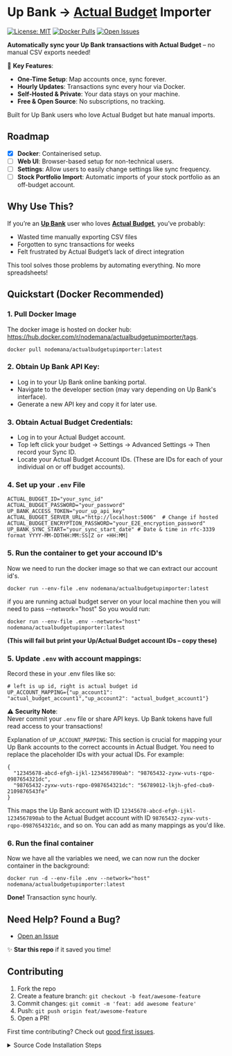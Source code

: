 # Up Bank → [Actual Budget](https://github.com/actualbudget/actual-server) Importer

[![License: MIT](https://img.shields.io/badge/License-MIT-blue.svg)](LICENSE)
[![Docker Pulls](https://img.shields.io/docker/pulls/nodemana/actualbudgetupimporter)](https://hub.docker.com/r/nodemana/actualbudgetupimporter)
[![Open Issues](https://img.shields.io/github/issues/Nodemana/ActualBudget-UpBank-TransactionImporter)](https://github.com/Nodemana/ActualBudget-UpBank-TransactionImporter/issues)

**Automatically sync your Up Bank transactions with Actual Budget** – no manual CSV exports needed!  

🚀 **Key Features**:
- **One-Time Setup**: Map accounts once, sync forever.
- **Hourly Updates**: Transactions sync every hour via Docker.
- **Self-Hosted & Private**: Your data stays on your machine.
- **Free & Open Source**: No subscriptions, no tracking.

Built for Up Bank users who love Actual Budget but hate manual imports.

## Roadmap

- [x] **Docker**: Containerised setup.
- [ ] **Web UI**: Browser-based setup for non-technical users.
- [ ] **Settings**: Allow users to easily change settings like sync frequency.
- [ ] **Stock Portfolio Import**: Automatic imports of your stock portfolio as an off-budget account.

## Why Use This?

If you’re an **[Up Bank](https://up.com.au/)** user who loves **[Actual Budget](https://github.com/actualbudget/actual-server)**, you’ve probably:
- Wasted time manually exporting CSV files
- Forgotten to sync transactions for weeks
- Felt frustrated by Actual Budget’s lack of direct integration

This tool solves those problems by automating everything. No more spreadsheets!

## Quickstart (Docker Recommended)

### 1. Pull Docker Image
The docker image is hosted on docker hub: https://hub.docker.com/r/nodemana/actualbudgetupimporter/tags.

`docker pull nodemana/actualbudgetupimporter:latest`

### 2. Obtain Up Bank API Key:
- Log in to your Up Bank online banking portal.
- Navigate to the developer section (may vary depending on Up Bank's interface).
- Generate a new API key and copy it for later use.

### 3. Obtain Actual Budget Credentials:
- Log in to your Actual Budget account.
- Top left click your budget -> Settings -> Advanced Settings -> Then record your Sync ID.
- Locate your Actual Budget Account IDs. (These are IDs for each of your individual on or off budget accounts).

### 4. Set up your `.env` File
```# .env
ACTUAL_BUDGET_ID="your_sync_id"
ACTUAL_BUDGET_PASSWORD="your_password"
UP_BANK_ACCESS_TOKEN="your_up_api_key"
ACTUAL_BUDGET_SERVER_URL="http://localhost:5006"  # Change if hosted
ACTUAL_BUDGET_ENCRYPTION_PASSWORD="your_E2E_encryption_password"
UP_BANK_SYNC_START="your_sync_start_date" # Date & time in rfc-3339 format YYYY-MM-DDTHH:MM:SS[Z or +HH:MM]
```

### 5. Run the container to get your accound ID's
Now we need to run the docker image so that we can extract our account id's.

`docker run --env-file .env nodemana/actualbudgetupimporter:latest`

if you are running actual budget server on your local machine then you will need to pass --network="host"
So you would run:

`docker run --env-file .env --network="host" nodemana/actualbudgetupimporter:latest`

**(This will fail but print your Up/Actual Budget account IDs – copy these)**

### 5. Update `.env` with account mappings:
Record these in your .env files like so:
```
# left is up id, right is actual budget id
UP_ACCOUNT_MAPPING={"up_account1": "actual_budget_account1","up_account2": "actual_budget_account1"}
```
⚠️ **Security Note**:  
Never commit your `.env` file or share API keys. Up Bank tokens have full read access to your transactions!

Explanation of `UP_ACCOUNT_MAPPING`: This section is crucial for mapping your Up Bank accounts to the correct accounts in Actual Budget. You need to replace the placeholder IDs with your actual IDs. For example:
```
{
  "12345678-abcd-efgh-ijkl-1234567890ab": "98765432-zyxw-vuts-rqpo-0987654321dc",
  "98765432-zyxw-vuts-rqpo-0987654321dc": "56789012-lkjh-gfed-cba9-2109876543fe"
}
```

This maps the Up Bank account with ID `12345678-abcd-efgh-ijkl-1234567890ab` to the Actual Budget account with ID `98765432-zyxw-vuts-rqpo-0987654321dc`, and so on. You can add as many mappings as you'd like.

### 6. Run the final container
Now we have all the variables we need, we can now run the docker container in the background:

`docker run -d --env-file .env --network="host" nodemana/actualbudgetupimporter:latest`

**Done!** Transaction sync hourly. 

## Need Help? Found a Bug?

- [Open an Issue](https://github.com/Nodemana/ActualBudget-UpBank-TransactionImporter/issues)

✨ **Star this repo** if it saved you time!

## Contributing

1. Fork the repo
2. Create a feature branch: `git checkout -b feat/awesome-feature`
3. Commit changes: `git commit -m 'feat: add awesome feature'`
4. Push: `git push origin feat/awesome-feature`
5. Open a PR!

First time contributing? Check out [good first issues](https://github.com/Nodemana/ActualBudget-UpBank-TransactionImporter/issues?q=is%3Aopen+is%3Aissue+label%3A%22good+first+issue%22).

<details>
<summary>Source Code Installation Steps</summary>

#### 1. Clone the Repository:
- Open a terminal window (Command Prompt on Windows, Terminal on Mac/Linux). You can use a free online terminal emulator if you don't have one installed.
- Navigate to the directory where you want to download the project files. Then, run the following command to clone the repository:

```git clone https://github.com/YOUR_USERNAME/ActualBudget-UpBank-TransactionImporter.git```

- Replace YOUR_USERNAME with your GitHub username.

#### 2. Install nvm:
  - Open a terminal window.
  - Run the following command to download and install the nvm script: **NOTE You will need a WSL terminal if on Windows.**

    `curl -o- https://raw.githubusercontent.com/nvm-sh/nvm/v0.39.3/install.sh | bash`

    Note: Replace v0.39.3 with the latest nvm version number if you prefer. Check the official nvm GitHub repository for the latest version: https://github.com/nvm-sh/nvm
  - Close and reopen your terminal window for the changes to take effect. 

#### 3. Verify nvm installation:
- Run the following command to check if nvm is installed correctly:
    `nvm -v`
This should print the installed nvm version.

#### 4. Install Node.js version 18.14.1:
- Use the following command to install Node.js version 18.14.1:
  `nvm install 18.14.1`

#### 5. Verify Node.js installation:
- Run the following commands to verify the installed Node.js version and npm version:
```
node -v
npm -v
```
These should print v18.14.1 for Node.js and the corresponding npm version.

#### 6. Install Project Dependencies:
Navigate to the cloned repository directory using the cd command in your terminal. Then, run the following command to install the project's dependencies:

`npm install`
This will download and install all the necessary libraries needed for the script to function.

#### 7. Obtain Up Bank API Key:
- Log in to your Up Bank online banking portal.
- Navigate to the developer section (may vary depending on Up Bank's interface).
- Generate a new API key and copy it for later use.

#### 8. Obtain Actual Budget Credentials:
- Log in to your Actual Budget account.
- Navigate to your profile settings.
- Locate your Actual Budget ID (a unique identifier for your account).
- Locate your Actual Budget Account IDs. (These are IDs for each of your individual on or off budget accounts).

#### 9. In The autorun.sh File:
- In the project's root directory (where you cloned the repository), there is a file called autorun.sh. This file is used to store sensitive information like API keys and passwords securely and is the entry point of the automated script.
- Open the autorun.sh file with a text editor and add your credentials to the other side of the equals signs:

```
export ACTUAL_BUDGET_ID=
export ACTUAL_BUDGET_PASSWORD=
export ACTUAL_BUDGET_SERVER_URL=    # http://localhost:5006
export ACTUAL_BUDGET_UP_ACCOUNT_ID=

# left is up id, right is actual budget id
export UP_ACCOUNT_MAPPING='{
    "up_account1": "actual_budget_account1",
    "up_account2": "actual_budget_account1"
}'

export UP_BANK_ACCESS_TOKEN=

```
**Important**: Never commit this file to your version control system (e.g., GitHub) as it contains sensitive information.

#### 10. Running the Script (Simplified Method):

Option 1: Manual Execution

Open a terminal window and navigate to the project's root directory.

Run the following command to execute the script:
`./autorun.sh`

Option 2: Scheduled Execution (Recommended - Cron Job)

To automate the script to run periodically (e.g., daily), you can use cron (on Linux/macOS) or Task Scheduler (on Windows).

Example Cron Job (runs daily at 3:00 AM):
- Open your crontab for editing:
    `crontab -e`
- Add the following line to the crontab (adjust the path to your autorun.sh script):
`0 3 * * * /path/to/your/project/autorun.sh`
- Replace `/path/to/your/project/autorun.sh` with the absolute path to the autorun.sh file. You can get the absolute path by running pwd in your project directory and then appending /autorun.sh.

Explanation of the Cron Expression:
- 0: Minute (0-59)
- 3: Hour (0-23)
- *: Day of the month (1-31)
- *: Month (1-12)
- *: Day of the week (0-6, Sunday is 0)

This setup will run the script every day at 3:00 AM.

</details>

